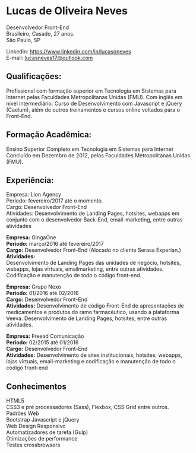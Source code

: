 # Lucas de Oliveira Neves<br>
Desenvolvedor Front-End<br>
Brasileiro, Casado, 27 anos.<br>
São Paulo, SP

Linkedin: https://www.linkedin.com/in/lucasoneves<br>
E-mail: lucasneves17@outlook.com<br>

## Qualificações:
Profissional com formação superior em Tecnologia em Sistemas para Internet
pelas Faculdades Metropolitanas Unidas (FMU). Com inglês em nível
intermediário. Curso de Desenvolvimento com Javascript e jQuery (Caelum),
além de outros treinamentos e cursos online voltados para o Front-End.

## Formação Acadêmica:
Ensino Superior Completo em Tecnologia em Sistemas para Internet Concluído
em Dezembro de 2012, pelas Faculdades Metropolitanas Unidas (FMU).

## Experiência:
Empresa: Lion Agency<br>
Período: fevereiro/2017 até o momento.<br>
Cargo: Desenvolvedor Front-End<br>
Atividades: Desenvolvimento de Landing Pages, hotsites, webapps em conjunto
com o desenvolvedor Back-End, email-marketing, entre outras atividades<br>

<b>Empresa:</b> GingaOne<br>
<b>Período:</b> março/2016 até fevereiro/2017<br>
<b>Cargo:</b> Desenvolvedor Front-End (Alocado no cliente Serasa Experian.)<br>
<b>Atividades:</b><br>
Desenvolvimento de Landing Pages das unidades de negócio, hotsites, webapps, lojas virtuais, emailmarketing, entre outras atividades. Codificação e manutenção de todo o código front-end.

<b>Empresa:</b> Grupo Nexo<br>
<b>Período:</b> 01/2016 até 02/2016<br>
<b>Cargo:</b> Desenvolvedor Front-End<br>
<b>Atividades:</b> Desenvolvimento de código Front-End de apresentações de medicamentos e produtos do ramo farmacêutico, usando a plataforma Veeva. Desenvolvimento de Landing Pages, hotsites, entre outras atividades.

<b>Empresa:</b> Freead Comunicação<br>
<b>Período:</b> 02/2015 até 01/2016<br>
<b>Cargo:</b> Desenvolvedor Front-End<br>
<b>Atividades:</b> Desenvolvimento de sites institucionais, hotsites, webapps, lojas virtuais, email-marketing e codificação e manutenção de todo o código front-end

## Conhecimentos
HTML5<br>
CSS3 e pré processadores (Sass), Flexbox, CSS Grid entre outros.<br>
Padrôes Web<br>
Bootstrap
Javascript e jQuery<br>
Web Design Responsivo<br>
Automatizadores de tarefa (Gulp)<br>
Otimizações de performance<br>
Testes crossbrowsers<br>
